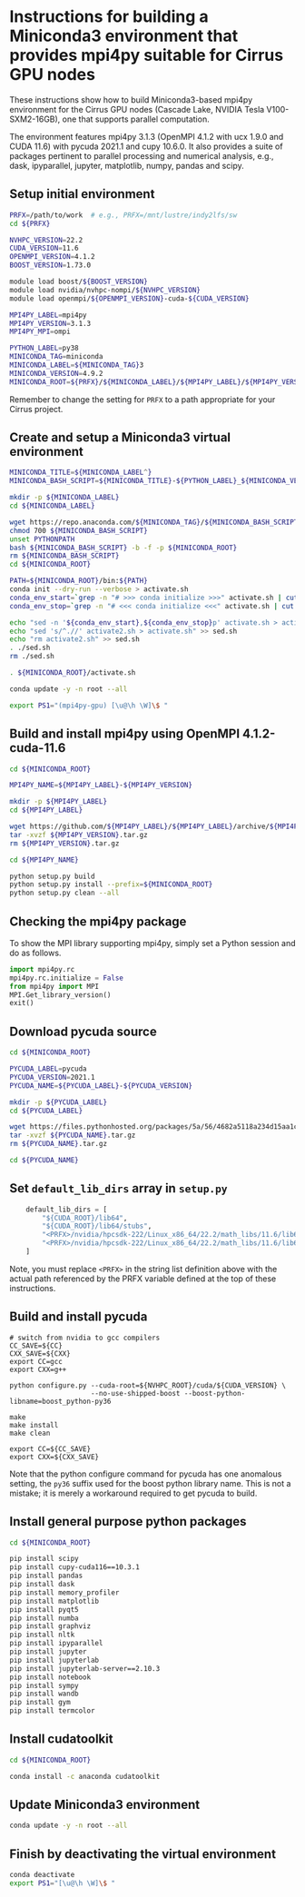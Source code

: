 Instructions for building a Miniconda3 environment that provides mpi4py suitable for Cirrus GPU nodes
=====================================================================================================

These instructions show how to build Miniconda3-based mpi4py environment for the Cirrus GPU nodes
(Cascade Lake, NVIDIA Tesla V100-SXM2-16GB), one that supports parallel computation.

The environment features mpi4py 3.1.3 (OpenMPI 4.1.2 with ucx 1.9.0 and CUDA 11.6) with pycuda 2021.1
and cupy 10.6.0. It also provides a suite of packages pertinent to parallel processing and numerical analysis,
e.g., dask, ipyparallel, jupyter, matplotlib, numpy, pandas and scipy.


Setup initial environment
-------------------------

```bash
PRFX=/path/to/work  # e.g., PRFX=/mnt/lustre/indy2lfs/sw
cd ${PRFX}

NVHPC_VERSION=22.2
CUDA_VERSION=11.6
OPENMPI_VERSION=4.1.2
BOOST_VERSION=1.73.0

module load boost/${BOOST_VERSION}
module load nvidia/nvhpc-nompi/${NVHPC_VERSION}
module load openmpi/${OPENMPI_VERSION}-cuda-${CUDA_VERSION}

MPI4PY_LABEL=mpi4py
MPI4PY_VERSION=3.1.3
MPI4PY_MPI=ompi

PYTHON_LABEL=py38
MINICONDA_TAG=miniconda
MINICONDA_LABEL=${MINICONDA_TAG}3
MINICONDA_VERSION=4.9.2
MINICONDA_ROOT=${PRFX}/${MINICONDA_LABEL}/${MPI4PY_LABEL}/${MPI4PY_VERSION}-${MPI4PY_MPI}-gpu
```

Remember to change the setting for `PRFX` to a path appropriate for your Cirrus project.


Create and setup a Miniconda3 virtual environment
-------------------------------------------------

```bash
MINICONDA_TITLE=${MINICONDA_LABEL^}
MINICONDA_BASH_SCRIPT=${MINICONDA_TITLE}-${PYTHON_LABEL}_${MINICONDA_VERSION}-Linux-x86_64.sh

mkdir -p ${MINICONDA_LABEL}
cd ${MINICONDA_LABEL}

wget https://repo.anaconda.com/${MINICONDA_TAG}/${MINICONDA_BASH_SCRIPT}
chmod 700 ${MINICONDA_BASH_SCRIPT}
unset PYTHONPATH
bash ${MINICONDA_BASH_SCRIPT} -b -f -p ${MINICONDA_ROOT}
rm ${MINICONDA_BASH_SCRIPT}
cd ${MINICONDA_ROOT}

PATH=${MINICONDA_ROOT}/bin:${PATH}
conda init --dry-run --verbose > activate.sh
conda_env_start=`grep -n "# >>> conda initialize >>>" activate.sh | cut -d':' -f 1`
conda_env_stop=`grep -n "# <<< conda initialize <<<" activate.sh | cut -d':' -f 1`

echo "sed -n '${conda_env_start},${conda_env_stop}p' activate.sh > activate2.sh" > sed.sh
echo "sed 's/^.//' activate2.sh > activate.sh" >> sed.sh
echo "rm activate2.sh" >> sed.sh
. ./sed.sh
rm ./sed.sh

. ${MINICONDA_ROOT}/activate.sh

conda update -y -n root --all

export PS1="(mpi4py-gpu) [\u@\h \W]\$ "
```


Build and install mpi4py using OpenMPI 4.1.2-cuda-11.6
------------------------------------------------------

```bash
cd ${MINICONDA_ROOT}

MPI4PY_NAME=${MPI4PY_LABEL}-${MPI4PY_VERSION}

mkdir -p ${MPI4PY_LABEL}
cd ${MPI4PY_LABEL}

wget https://github.com/${MPI4PY_LABEL}/${MPI4PY_LABEL}/archive/${MPI4PY_VERSION}.tar.gz
tar -xvzf ${MPI4PY_VERSION}.tar.gz
rm ${MPI4PY_VERSION}.tar.gz

cd ${MPI4PY_NAME}

python setup.py build
python setup.py install --prefix=${MINICONDA_ROOT}
python setup.py clean --all
```


Checking the mpi4py package
---------------------------

To show the MPI library supporting mpi4py, simply set a Python session and do as follows.

```python
import mpi4py.rc
mpi4py.rc.initialize = False
from mpi4py import MPI
MPI.Get_library_version()
exit()
```


Download pycuda source
----------------------

```bash
cd ${MINICONDA_ROOT}

PYCUDA_LABEL=pycuda
PYCUDA_VERSION=2021.1
PYCUDA_NAME=${PYCUDA_LABEL}-${PYCUDA_VERSION}

mkdir -p ${PYCUDA_LABEL}
cd ${PYCUDA_LABEL}

wget https://files.pythonhosted.org/packages/5a/56/4682a5118a234d15aa1c8768a528aac4858c7b04d2674e18d586d3dfda04/${PYCUDA_NAME}.tar.gz
tar -xvzf ${PYCUDA_NAME}.tar.gz
rm ${PYCUDA_NAME}.tar.gz

cd ${PYCUDA_NAME}
```


Set `default_lib_dirs` array in `setup.py`
------------------------------------------

```python
    default_lib_dirs = [
        "${CUDA_ROOT}/lib64",
        "${CUDA_ROOT}/lib64/stubs",
        "<PRFX>/nvidia/hpcsdk-222/Linux_x86_64/22.2/math_libs/11.6/lib64",
        "<PRFX>/nvidia/hpcsdk-222/Linux_x86_64/22.2/math_libs/11.6/lib64/stubs",
    ]
```
Note, you must replace `<PRFX>` in the string list definition above with the actual
path referenced by the PRFX variable defined at the top of these instructions.


Build and install pycuda
------------------------

```
# switch from nvidia to gcc compilers
CC_SAVE=${CC}
CXX_SAVE=${CXX}
export CC=gcc
export CXX=g++

python configure.py --cuda-root=${NVHPC_ROOT}/cuda/${CUDA_VERSION} \
                    --no-use-shipped-boost --boost-python-libname=boost_python-py36

make
make install
make clean

export CC=${CC_SAVE}
export CXX=${CXX_SAVE}
```

Note that the python configure command for pycuda has one anomalous setting, the `py36` suffix used for the boost python library name.
This is not a mistake; it is merely a workaround required to get pycuda to build.


Install general purpose python packages
---------------------------------------

```bash
cd ${MINICONDA_ROOT}

pip install scipy
pip install cupy-cuda116==10.3.1
pip install pandas
pip install dask
pip install memory_profiler
pip install matplotlib
pip install pyqt5
pip install numba
pip install graphviz
pip install nltk
pip install ipyparallel
pip install jupyter
pip install jupyterlab
pip install jupyterlab-server==2.10.3
pip install notebook
pip install sympy
pip install wandb
pip install gym
pip install termcolor
```


Install cudatoolkit
-------------------

```bash
cd ${MINICONDA_ROOT}

conda install -c anaconda cudatoolkit
```


Update Miniconda3 environment
-----------------------------

```bash
conda update -y -n root --all
```


Finish by deactivating the virtual environment
----------------------------------------------

```bash
conda deactivate
export PS1="[\u@\h \W]\$ "
```